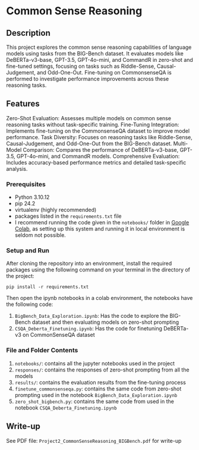 # Common Sense Reasoning

## Description
This project explores the common sense reasoning capabilities of language models using tasks from the BIG-Bench dataset. It evaluates models like DeBERTa-v3-base, GPT-3.5, GPT-4o-mini, and CommandR in zero-shot and fine-tuned settings, focusing on tasks such as Riddle-Sense, Causal-Judgement, and Odd-One-Out. Fine-tuning on CommonsenseQA is performed to investigate performance improvements across these reasoning tasks.

## Features
Zero-Shot Evaluation: Assesses multiple models on common sense reasoning tasks without task-specific training.
Fine-Tuning Integration: Implements fine-tuning on the CommonsenseQA dataset to improve model performance.
Task Diversity: Focuses on reasoning tasks like Riddle-Sense, Causal-Judgement, and Odd-One-Out from the BIG-Bench dataset.
Multi-Model Comparison: Compares the performance of DeBERTa-v3-base, GPT-3.5, GPT-4o-mini, and CommandR models.
Comprehensive Evaluation: Includes accuracy-based performance metrics and detailed task-specific analysis.

### Prerequisites
- Python 3.10.12
- pip 24.2
- virtualenv (highly recommended)
- packages listed in the `requirements.txt` file
- I recommend running the code given in the `notebooks/` folder in [Google Colab](https://colab.research.google.com/), as setting up this system and running it in local environment is seldom not possible. 

### Setup and Run
After cloning the repository into an environment, install the required packages using the following command on your terminal in the directory of the project:
```
pip install -r requirements.txt
```

Then open the ipynb notebooks in a colab environment, the notebooks have the following code:
1. `BigBench_Data_Exploration.ipynb`: Has the code to explore the BIG-Bench dataset and then evaluating models on zero-shot prompting
2. `CSQA_Deberta_Finetuning.ipynb`: Has the code for finetuning DeBERTa-v3 on CommonSenseQA dataset


### File and Folder Contents

1. `notebooks/`: contains all the jupyter notebooks used in the project
2. `responses/`: contains the responses of zero-shot prompting from all the models
3. `results/`: contains the evaluation results from the fine-tuning process
4. `finetune_commonsenseqa.py`: contains the same code from zero-shot prompting used in the notebook `BigBench_Data_Exploration.ipynb`
5. `zero_shot_bigbench.py`: contains the same code from  used in the notebook `CSQA_Deberta_Finetuning.ipynb`

## Write-up

See PDF file: `Project2_CommonSenseReasoning_BIGBench.pdf` for write-up